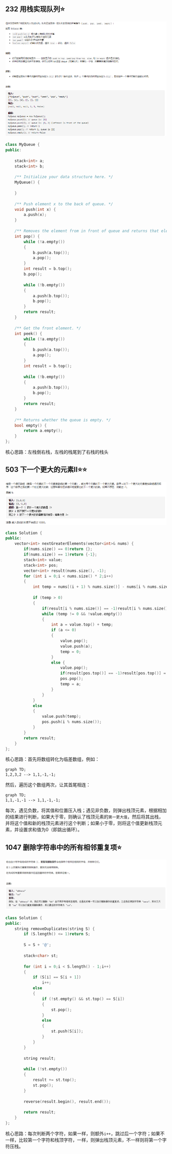 ## 232 用栈实现队列:star:

![image-20210305183255990](栈.assets/image-20210305183255990.png)

```c++
class MyQueue {
public:

	stack<int> a;
	stack<int> b;

	/** Initialize your data structure here. */
	MyQueue() {
	
	}

	/** Push element x to the back of queue. */
	void push(int x) {
		a.push(x);
	}

	/** Removes the element from in front of queue and returns that element. */
	int pop() {
		while (!a.empty())
		{
			b.push(a.top());
			a.pop();
		}
		int result = b.top();
		b.pop();
		
		while (!b.empty())
		{
			a.push(b.top());
			b.pop();
		}
		return result;
	}

	/** Get the front element. */
	int peek() {
		while (!a.empty())
		{
			b.push(a.top());
			a.pop();
		}
		int result = b.top();

		while (!b.empty())
		{
			a.push(b.top());
			b.pop();
		}
		return result;
	}

	/** Returns whether the queue is empty. */
	bool empty() {
		return a.empty();
	}
};
```

核心思路：左栈倒右栈，左栈的栈尾到了右栈的栈头



## 503 下一个更大的元素II:star::star:

![image-20210306195959202](栈.assets/image-20210306195959202.png)

```c++
class Solution {
public:
    vector<int> nextGreaterElements(vector<int>& nums) {
        if(nums.size() == 0)return {};
        if(nums.size() == 1)return {-1};
		stack<int> value;
		stack<int> pos;
		vector<int> result(nums.size(), -1);
		for (int i = 0;i < nums.size() * 2;i++)
		{
			int temp = nums[(i + 1) % nums.size()] - nums[i % nums.size()];

			if (temp > 0)
			{
				if(result[i % nums.size()] == -1)result[i % nums.size()] = nums[(i + 1) % nums.size()];
				while (temp != 0 && !value.empty())
				{
					int a = value.top() + temp;
					if (a <= 0)
					{
						value.pop();
						value.push(a);
						temp = 0;
					}
					else {
						value.pop();
						if(result[pos.top()] == -1)result[pos.top()] = nums[(i + 1) % nums.size()];
						pos.pop();
						temp = a;
					}
				}
			}
			else
			{
				value.push(temp);
				pos.push(i % nums.size());
			}
		}
		return result;
	}
};
```

核心思路：首先将数组转化为临差数组，例如：

```mermaid
graph TD;
1,2,3,2 --> 1,1,-1,-1;
```

然后，遍历这个数组两次，让其首尾相连：

```mermaid
graph TD;
1,1,-1,-1 --> 1,1,-1,-1;
```

每次，遇见负数，将其值和位置压入栈；遇见非负数，则弹出栈顶元素，根据相加的结果进行判断，如果大于零，则确认了栈顶元素的`第一更大值`，然后将其出栈，并将这个值和新的栈顶元素进行这个判断；如果小于零，则将这个值更新栈顶元素，并设置求和值为0（即跳出循环）。



## 1047 删除字符串中的所有相邻重复项:star:

![image-20210309200117357](栈.assets/image-20210309200117357.png)

```c++
class Solution {
public:
    string removeDuplicates(string S) {
        if (S.length() <= 1)return S;

        S = S + '@';

		stack<char> st;

		for (int i = 0;i < S.length() - 1;i++)
		{
			if (S[i] == S[i + 1])
				i++;
			else
			{
				if (!st.empty() && st.top() == S[i])
				{
					st.pop();
				}
				else
				{
					st.push(S[i]);
				}
			}
		}

		string result;

		while (!st.empty())
		{
			result += st.top();
			st.pop();
		}

		reverse(result.begin(), result.end());
		
		return result;
    }
};
```

核心思路：每次判断两个字符，如果一样，则额外`i++`，跳过后一个字符；如果不一样，比较第一个字符和栈顶字符，一样，则弹出栈顶元素，不一样则将第一个字符压栈。

